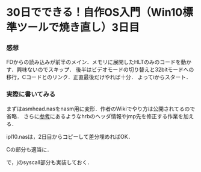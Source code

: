 30日でできる！自作OS入門（Win10標準ツールで焼き直し）3日目
====================================

### 感想

FDからの読み込みが前半のメイン．メモリに展開したHLTのみのコードを動かす．興味ないのでスキップ．
後半はビデオモードの切り替えと32bitモードへの移行，Cコードとのリンク．正直最後だけやれば十分．
よってiからスタート．

### 実際に書いてみる

まずはasmhead.nasをnasm用に変形．作者のWikiでやり方は公開されてるので省略．
さらに[参考](http://cyberbird.indiesj.com/x86%E3%80%80os%E8%87%AA%E4%BD%9C%E5%85%A5%E9%96%80/os%E8%87%AA%E4%BD%9C%E5%85%A5%E9%96%80%20onlinux%203%E6%97%A5%E7%9B%AE)にあるようなhrbのヘッダ情報やjmp先を修正する作業を加える．

ipl10.nasは，2日目からコピーして差分埋めればOK．

Cの部分も適当に．

で，jのsyscall部分も実装しておく．
